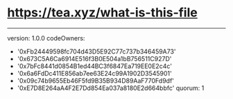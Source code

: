 # https://tea.xyz/what-is-this-file
---
version: 1.0.0
codeOwners:
  - '0xFb24449598fc704d43D5E92C77c737b346459A73'
  - '0x673C5A6Ca6914E516f3B0E504a1bB756511C927D'
  - '0x7bFc8441d0854B1ed44BC3f6847Ea719EE0E2c4c'
  - '0x6a6FdDc411E856ab7ee63E24c99A1902D3545901'
  - '0x09c74b9655Eb46F5fd9B35B934D89AaF770Fd9df'
  - '0xE7D8E264aA4F2E7Dd854Ea037a8180E2d664bbfc'
quorum: 1
